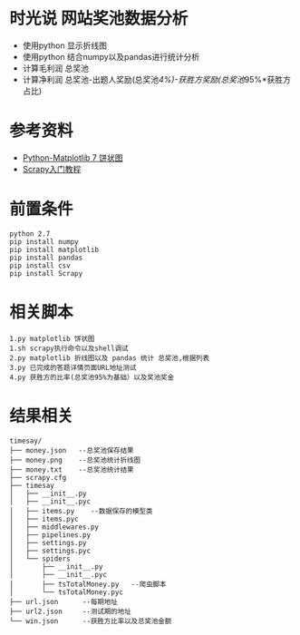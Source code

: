# 时光说 网站奖池数据分析
* 使用python 显示折线图
* 使用python 结合numpy以及pandas进行统计分析
* 计算毛利润 总奖池
* 计算净利润 总奖池-出题人奖励(总奖池*4%)-获胜方奖励(总奖池*95%*获胜方占比)


# 参考资料
* [Python-Matplotlib 7 饼状图](https://www.cnblogs.com/zsr0401/p/6405538.html)
* [Scrapy入门教程](https://scrapy-chs.readthedocs.io/zh_CN/0.24/intro/tutorial.html)


# 前置条件

```
python 2.7
pip install numpy 
pip install matplotlib
pip install pandas
pip install csv
pip install Scrapy
```


# 相关脚本

```
1.py matplotlib 饼状图
1.sh scrapy执行命令以及shell调试
2.py matplotlib 折线图以及 pandas 统计 总奖池,根据列表
3.py 已完成的答题详情页面URL地址测试
4.py 获胜方的比率(总奖池95%为基础）以及奖池奖金
```


# 结果相关

```
timesay/
├── money.json   --总奖池保存结果
├── money.png    --总奖池统计折线图
├── money.txt    --总奖池统计结果
├── scrapy.cfg
├── timesay
│   ├── __init__.py
│   ├── __init__.pyc
│   ├── items.py    --数据保存的模型类
│   ├── items.pyc
│   ├── middlewares.py
│   ├── pipelines.py
│   ├── settings.py
│   ├── settings.pyc
│   └── spiders
│       ├── __init__.py
│       ├── __init__.pyc
│       ├── tsTotalMoney.py   --爬虫脚本
│       └── tsTotalMoney.pyc
├── url.json      --每期地址
├── url2.json     --测试期的地址
└── win.json      --获胜方比率以及总奖池金额
```